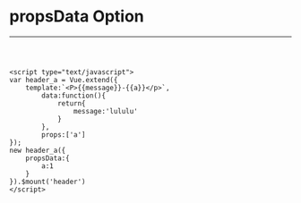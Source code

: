 <!DOCTYPE html>
<html lang="en">
<head>
    <meta charset="UTF-8">
    <script type="text/javascript" src="Vue.js"></script>
    <title>propsData Option</title>
</head>
<body>
    <h1>propsData Option</h1>
    <hr>
    <header></header>

    <script type="text/javascript">
    var header_a = Vue.extend({
        template:`<P>{{message}}-{{a}}</p>`,
            data:function(){
                return{
                    message:'lululu'
                }
            },
            props:['a']
    });
    new header_a({
        propsData:{
            a:1
        }
    }).$mount('header')
    </script>
</body>
</html>
